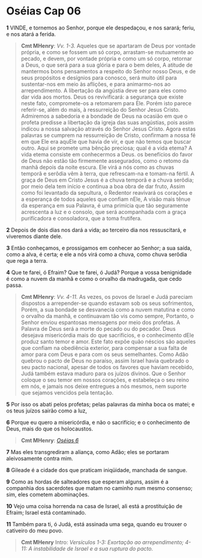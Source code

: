 # Oséias Cap 06

**1** 	VINDE, e tornemos ao Senhor, porque ele despedaçou, e nos sarará; feriu, e nos atará a ferida.

> **Cmt MHenry**: *Vv. 1-3.* Aqueles que se apartaram de Deus por vontade própria, e como se fossem um só corpo, arrastam-se mutuamente ao pecado, e devem, por vontade própria e como um só corpo, retornar a Deus, o que será para a sua glória e para o bem deles, A atitude de mantermos bons pensamentos a respeito do Senhor nosso Deus, e de seus propósitos e desígnios para conosco, será muito útil para sustentar-nos em meio às aflições, e para animarmo-nos ao arrependimento. A libertação da angústia deve ser para eles como dar vida aos mortos. Deus os revivificará: a segurança que existe neste fato, compromete-os a retomarem para Ele. Porém isto parece referir-se, além do mais, à ressurreição do Senhor Jesus Cristo. Admiremos a sabedoria e a bondade de Deus na ocasião em que o profeta predisse a libertação da igreja das suas angústias, pois assim indicou a nossa salvação através do Senhor Jesus Cristo. Agora estas palavras se cumprem na ressurreição de Cristo, confirmam a nossa fé em que Ele era aquEle que havia de vir, e que não temos que buscar outro. Aqui se promete uma bênção preciosa; qual é a vida etema? A vida etema consiste em conhecermos a Deus. os benefícios do favor de Deus não estão tão firmemente assegurados, como o retomo da manhã depois da noite escura. Ele virá a nós como as chuvas temporã e serôdia vêm à terra, que refrescam-na e tomam-na fértil. A graça de Deus em Cristo Jesus é a chuva temporã e a chuva serôdia; por meio dela tem início e continua a boa obra de dar fruto, Assim como foi levantado da sepultura, o Redentor reavivará os corações e a esperança de todos aqueles que confiam nEle, A visão mais tênue da esperança em sua Palavra, é uma primícia que tão seguramente acrescenta a luz e o consolo, que será acompanhada com a graça purifícadora e consoladora, que a toma frutífera.

**2** 	Depois de dois dias nos dará a vida; ao terceiro dia nos ressuscitará, e viveremos diante dele.

**3** 	Então conheçamos, e prossigamos em conhecer ao Senhor; a sua saída, como a alva, é certa; e ele a nós virá como a chuva, como chuva serôdia que rega a terra.

**4** 	Que te farei, ó Efraim? Que te farei, ó Judá? Porque a vossa benignidade é como a nuvem da manhã e como o orvalho da madrugada, que cedo passa.

> **Cmt MHenry**: *Vv. 4-11.* As vezes, os povos de Israel e Judá pareciam dispostos a arrepender-se quando estavam sob os seus sofrimentos, Porém, a sua bondade se desvanecia como a nuvem matutina e como o orvalho da manhã, e continuavam tão vis como sempre, Portanto, o Senhor enviou espantosas mensagens por meio dos profetas. A Palavra de Deus será a morte do pecado ou do pecador. Deus desejava misericórdia mais do que sacrifícios, e o conhecimento dEle produz santo temor e amor. Este fato expõe quão néscios são aqueles que confiam na obediência exterior, para compensar a sua falta de amor para com Deus e para com os seus semelhantes. Como Adão quebrou o pacto de Deus no paraíso, assim Israel havia quebrado o seu pacto nacional, apesar de todos os favores que haviam recebido, Judá também estava maduro para os juízos divinos. Que o Senhor coloque o seu temor em nossos corações, e estabeleça o seu reino em nós, e jamais nos deixe entregues a nós mesmos, nem suporte que sejamos vencidos pela tentação.

**5** 	Por isso os abati pelos profetas; pelas palavras da minha boca os matei; e os teus juízos sairão como a luz,

**6** 	Porque eu quero a misericórdia, e não o sacrifício; e o conhecimento de Deus, mais do que os holocaustos.

> **Cmt MHenry**: *[Oséias 6](../28A-Os/06.md#0)*

**7** 	Mas eles transgrediram a aliança, como Adão; eles se portaram aleivosamente contra mim.

**8** 	Gileade é a cidade dos que praticam iniqüidade, manchada de sangue.

**9** 	Como as hordas de salteadores que esperam alguns, assim é a companhia dos sacerdotes que matam no caminho num mesmo consenso; sim, eles cometem abominações.

**10** 	Vejo uma coisa horrenda na casa de Israel, ali está a prostituição de Efraim; Israel está contaminado.

**11** 	Também para ti, ó Judá, está assinada uma sega, quando eu trouxer o cativeiro do meu povo.


> **Cmt MHenry** Intro: *Versículos 1-3: Exortação ao arrependimento; 4-11: A instabilidade de Israel e a sua ruptura do pacto.*